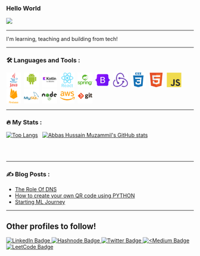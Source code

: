 ### Hello World
<img src="https://media.giphy.com/media/kEWaYdvMwTIduesqGe/giphy.gif" width="250"/>
  
---
 
 I'm learning, teaching and building from tech!
 
 
</div>

---

### :hammer_and_wrench: Languages and Tools :

<div>
  <img src="https://github.com/devicons/devicon/blob/master/icons/java/java-original-wordmark.svg" title="Java" alt="Java" width="40" height="40"/>&nbsp;
  <img src="https://github.com/devicons/devicon/blob/master/icons/android/android-original-wordmark.svg" title="Android" alt="Android" width="40" height="40"/>&nbsp;
  <img src="https://github.com/devicons/devicon/blob/master/icons/kotlin/kotlin-original-wordmark.svg" title="Kotlin" alt="Kotlin" width="40" height="40"/>&nbsp;
  <img src="https://github.com/devicons/devicon/blob/master/icons/react/react-original-wordmark.svg" title="React" alt="React" width="40" height="40"/>&nbsp;
  <img src="https://github.com/devicons/devicon/blob/master/icons/spring/spring-original-wordmark.svg" title="Spring" alt="Spring" width="40" height="40"/>&nbsp;
  <img src="https://github.com/devicons/devicon/blob/master/icons/bootstrap/bootstrap-original.svg" title="BootStrap" alt="BootStrap" width="40" height="40"/>&nbsp;
  <img src="https://github.com/devicons/devicon/blob/master/icons/redux/redux-original.svg" title="Redux" alt="Redux " width="40" height="40"/>&nbsp;
  <img src="https://github.com/devicons/devicon/blob/master/icons/css3/css3-plain-wordmark.svg"  title="CSS3" alt="CSS" width="40" height="40"/>&nbsp;
  <img src="https://github.com/devicons/devicon/blob/master/icons/html5/html5-original.svg" title="HTML5" alt="HTML" width="40" height="40"/>&nbsp;
  <img src="https://github.com/devicons/devicon/blob/master/icons/javascript/javascript-original.svg" title="JavaScript" alt="JavaScript" width="40" height="40"/>&nbsp;
  <img src="https://github.com/devicons/devicon/blob/master/icons/firebase/firebase-plain-wordmark.svg" title="Firebase" alt="Firebase" width="40" height="40"/>&nbsp;
  <img src="https://github.com/devicons/devicon/blob/master/icons/mysql/mysql-original-wordmark.svg" title="MySQL"  alt="MySQL" width="40" height="40"/>&nbsp;
  <img src="https://github.com/devicons/devicon/blob/master/icons/nodejs/nodejs-original-wordmark.svg" title="NodeJS" alt="NodeJS" width="40" height="40"/>&nbsp;
  <img src="https://github.com/devicons/devicon/blob/master/icons/amazonwebservices/amazonwebservices-plain-wordmark.svg" title="AWS" alt="AWS" width="40" height="40"/>&nbsp;
  <img src="https://github.com/devicons/devicon/blob/master/icons/git/git-original-wordmark.svg" title="Git" **alt="Git" width="40" height="40"/>
</div>

---

### :fire: My Stats :



[![Top Langs](https://github-readme-stats.vercel.app/api?username=Abbas-Hussain-Muzammil&theme=algolia&show_icons=true)](https://github.com/Abbas-Hussain-Muzammil)
&nbsp;
[![Abbas Hussain Muzammil's GitHub stats](https://github-readme-stats.vercel.app/api/top-langs?username=Abbas-Hussain-Muzammil&hide=html,stylus,blade,jupyter%20notebook,python,css,shell,batchfile,dockerfile,typescript&theme=algolia&show_icons=true)](https://github.com/Abbas-Hussain-Muzammil)

<br>
<img src="https://komarev.com/ghpvc/?username=Abbas-Hussain-Muzammil&style=flat-square&color=blue" alt=""/>


---

### :writing_hand: Blog Posts :

<!-- BLOG-POST-LIST:START -->
- [The Role Of DNS](https://abbashussain2399.medium.com/the-role-of-dns-2ab034dfba05?source=rss-d236717106b3------2)
- [How to create your own QR code using PYTHON](https://abbashussain2399.medium.com/how-to-create-your-own-qr-code-using-python-1a3ce5e44bfe?source=rss-d236717106b3------2)
- [Starting ML Journey](https://abbashussain2399.medium.com/started-ml-journey-bfb254a177d5?source=rss-d236717106b3------2)
<!-- BLOG-POST-LIST:END -->

---
## Other profiles to follow!

<div id="header" align="">
  
  <div id="badges">
  <a href="https://www.linkedin.com/in/abbas-hussain-muzammil/">
    <img src="https://img.shields.io/badge/LinkedIn-blue?style=for-the-badge&logo=linkedin&logoColor=white" alt="LinkedIn Badge"/>
  </a>
  <a href="https://abbasblogs.hashnode.dev/">
    <img src="https://img.shields.io/badge/hashnode-darkblue?style=for-the-badge&logo=hashnode&logoColor=white" alt="Hashnode Badge"/>
  </a>
  <a href="https://twitter.com/ahussain2399">
    <img src="https://img.shields.io/badge/Twitter-blue?style=for-the-badge&logo=twitter&logoColor=white" alt="Twitter Badge"/>
  </a>
    <a href="https://abbashussain2399.medium.com/">
    <img src="https://img.shields.io/badge/Medium-black?style=for-the-badge&logo=medium&logoColor=white" alt="<Medium Badge"/>
  </a>
    <a href="https://leetcode.com/Abbas_Hussain/">
    <img src="https://img.shields.io/badge/LeetCode-yellow?style=for-the-badge&logo=leetcode&logoColor=white" alt="LeetCode Badge"/>
  </a>
</div>


<!--
**Abbas-Hussain-Muzammil/Abbas-Hussain-Muzammil** is a ✨ _special_ ✨ repository because its `README.md` (this file) appears on your GitHub profile.



Here are some ideas to get you started:

- 🔭 I’m currently working on ...
- 🌱 I’m currently learning ...
- 👯 I’m looking to collaborate on ...
- 🤔 I’m looking for help with ...
- 💬 Ask me about ...
- 📫 How to reach me: ...
- 😄 Pronouns: ...
- ⚡ Fun fact: ...
-->
